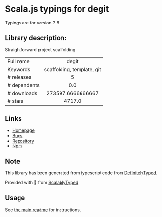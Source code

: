 
# Scala.js typings for degit

Typings are for version 2.8

## Library description:
Straightforward project scaffolding

|                    |                 |
| ------------------ | :-------------: |
| Full name          | degit |
| Keywords           | scaffolding, template, git |
| # releases         | 5 |
| # dependents       | 0.0 |
| # downloads        | 273597.6666666667 |
| # stars            | 4717.0 |

## Links
- [Homepage](https://github.com/Rich-Harris/degit#readme)
- [Bugs](https://github.com/Rich-Harris/degit/issues)
- [Repository](https://github.com/Rich-Harris/degit)
- [Npm](https://www.npmjs.com/package/degit)
    


## Note
This library has been generated from typescript code from [DefinitelyTyped](https://definitelytyped.org).

Provided with :purple_heart: from [ScalablyTyped](https://github.com/oyvindberg/ScalablyTyped)

## Usage
See [the main readme](../../readme.md) for instructions.


